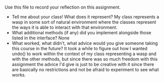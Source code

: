 Use this file to record your reflection on this assignment.

- Tell me about your class! What does it represent?
My class represents a wasp in some sort of natural environment where the classes represent the ways it is able to interact with that environment.
- What additional methods (if any) did you implement alongside those listed in the interface?
None
- What worked, what didn't, what advice would you give someone taking this course in the future?
It took a while to figure out how I wanted undo() to work within the context of my class representing a wasp and with the other methods, but since there was so much freedom with this assignment the advice I'd give is just to be creative with it since there are basically no restrictions and not be afraid to experiment to see what works.